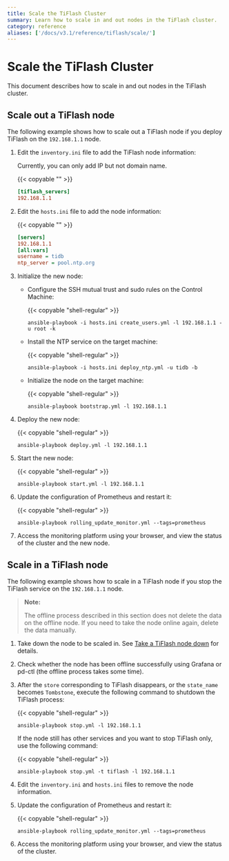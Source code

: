 ```yaml
---
title: Scale the TiFlash Cluster
summary: Learn how to scale in and out nodes in the TiFlash cluster.
category: reference
aliases: ['/docs/v3.1/reference/tiflash/scale/']
---
```


# Scale the TiFlash Cluster

This document describes how to scale in and out nodes in the TiFlash cluster.

## Scale out a TiFlash node

The following example shows how to scale out a TiFlash node if you deploy TiFlash on the `192.168.1.1` node.

1. Edit the `inventory.ini` file to add the TiFlash node information:

    Currently, you can only add IP but not domain name.

    {{< copyable "" >}}

    ```ini
    [tiflash_servers]
    192.168.1.1
    ```

2. Edit the `hosts.ini` file to add the node information:

    {{< copyable "" >}}

    ```ini
    [servers]
    192.168.1.1
    [all:vars]
    username = tidb
    ntp_server = pool.ntp.org
    ```

3. Initialize the new node:

    - Configure the SSH mutual trust and sudo rules on the Control Machine:

        {{< copyable "shell-regular" >}}

        ```shell
        ansible-playbook -i hosts.ini create_users.yml -l 192.168.1.1 -u root -k
        ```

    - Install the NTP service on the target machine:

        {{< copyable "shell-regular" >}}

        ```shell
        ansible-playbook -i hosts.ini deploy_ntp.yml -u tidb -b
        ```

    - Initialize the node on the target machine:

        {{< copyable "shell-regular" >}}

        ```shell
        ansible-playbook bootstrap.yml -l 192.168.1.1
        ```
    
4. Deploy the new node:

    {{< copyable "shell-regular" >}}

    ```shell
    ansible-playbook deploy.yml -l 192.168.1.1
    ```

5. Start the new node:

    {{< copyable "shell-regular" >}}

    ```shell
    ansible-playbook start.yml -l 192.168.1.1
    ```

6. Update the configuration of Prometheus and restart it:

    {{< copyable "shell-regular" >}}

    ```shell
    ansible-playbook rolling_update_monitor.yml --tags=prometheus
    ```

7. Access the monitoring platform using your browser, and view the status of the cluster and the new node.

## Scale in a TiFlash node

The following example shows how to scale in a TiFlash node if you stop the TiFlash service on the `192.168.1.1` node.

> **Note:**
>
> The offline process described in this section does not delete the data on the offline node. If you need to take the node online again, delete the data manually.

1. Take down the node to be scaled in. See [Take a TiFlash node down](/tiflash/maintain-tiflash.md#take-a-tiflash-node-down) for details.

2. Check whether the node has been offline successfully using Grafana or pd-ctl (the offline process takes some time).

3. After the `store` corresponding to TiFlash disappears, or the `state_name` becomes `Tombstone`, execute the following command to shutdown the TiFlash process:

    {{< copyable "shell-regular" >}}

    ```shell
    ansible-playbook stop.yml -l 192.168.1.1
    ```

    If the node still has other services and you want to stop TiFlash only, use the following command:

    {{< copyable "shell-regular" >}}

    ```shell
    ansible-playbook stop.yml -t tiflash -l 192.168.1.1
    ```

4. Edit the `inventory.ini` and `hosts.ini` files to remove the node information.

5. Update the configuration of Prometheus and restart it:

    {{< copyable "shell-regular" >}}

    ```shell
    ansible-playbook rolling_update_monitor.yml --tags=prometheus
    ```

6. Access the monitoring platform using your browser, and view the status of the cluster.
